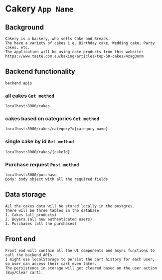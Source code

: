 # Cakery `App Name`

## Background

```
Cakery is a backery, who sells Cake and Breads.
The have a variety of cakes i.e. Birthday cake, Wedding cake, Party cakes, etc.
The application will be using cake products from this website:
https://www.taste.com.au/baking/articles/top-50-cakes/4zag3onm
```

## Backend functionality

`backend apis`

### all cakes `Get method`

```
localhost:8080/cakes
```

### cakes based on categories `Get method`

```
localhost:8080/cakes/category?={category-name}
```

### single cake by id `Get method`

```
localhost:8080/cakes/{cakeId}
```

### Purchase request `Post method`

```
localhost:8080/purchase
Body: body object with all the required fields
```

## Data storage

```
ALl the cakes data will be stored locally in the postgres.
There will be three tables in the database
1. Cakes (all products)
2. Buyers (all new authenticated users)
3. Purchases (all the purchases)
```

## Front end

```
Front end will contain all the UI components and async functions to call the backend APIs.
I might use localStorage to persist the cart history for each user,
so user can access their cart even later.
The persistence in storage will get cleared based on the user action (Buy/Clear cart).
```
